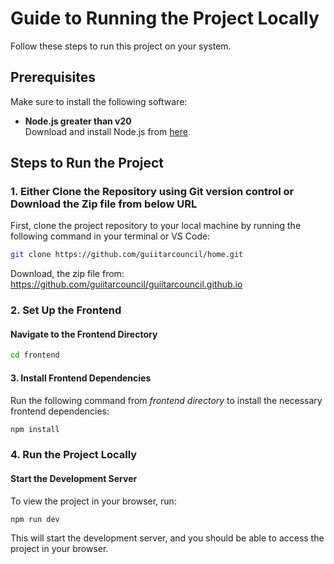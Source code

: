 # Guide to Running the Project Locally

Follow these steps to run this project on your system.

## Prerequisites

Make sure to install the following software:

- **Node.js greater than v20**  
  Download and install Node.js from [here](https://nodejs.org/en).

## Steps to Run the Project

### 1. Either Clone the Repository using Git version control or Download the Zip file from below URL

First, clone the project repository to your local machine by running the following command in your terminal or VS Code:
```bash
git clone https://github.com/guiitarcouncil/home.git
```

Download, the zip file from: https://github.com/guiitarcouncil/guiitarcouncil.github.io
### 2. Set Up the Frontend

#### Navigate to the Frontend Directory

```bash
cd frontend
```

#### 3. Install Frontend Dependencies

Run the following command from *frontend directory* to install the necessary frontend dependencies:
```bash
npm install
```

### 4. Run the Project Locally

#### Start the Development Server

To view the project in your browser, run:
```bash
npm run dev
```

This will start the development server, and you should be able to access the project in your browser.